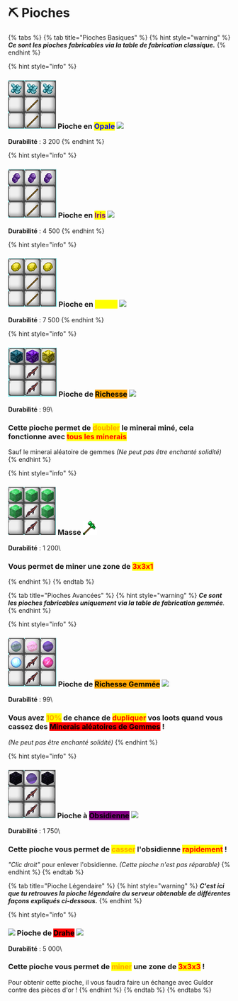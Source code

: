 # ⛏ Pioches

{% tabs %}
{% tab title="Pioches Basiques" %}
{% hint style="warning" %}
_**Ce sont les pioches**_ _**fabricables via la table de fabrication classique.**_
{% endhint %}

{% hint style="info" %}
### ![](<../../.gitbook/assets/image (2) (1).png>)  Pioche en <mark style="color:blue;">Opale</mark> ![](../../.gitbook/assets/opale\_pickaxe.png)

**Durabilité** : 3 200
{% endhint %}

{% hint style="info" %}
### ![](<../../.gitbook/assets/image (77).png>)  Pioche en <mark style="color:purple;">Iris</mark> ![](../../.gitbook/assets/iris\_pickaxe.png)

**Durabilité** : 4 500
{% endhint %}

{% hint style="info" %}
### ![](<../../.gitbook/assets/image (81).png>)  Pioche en <mark style="color:yellow;">Titane</mark> ![](../../.gitbook/assets/titane\_pickaxe.png)

**Durabilité** : 7 500
{% endhint %}

{% hint style="info" %}
### ![](<../../.gitbook/assets/image (32).png>)  Pioche de <mark style="background-color:orange;">Richesse</mark> ![](../../.gitbook/assets/multiplicator\_pickaxe.png)

**Durabilité** : 99\


### Cette pioche permet de <mark style="color:orange;">doubler</mark> le minerai miné, cela fonctionne avec <mark style="color:red;">tous les minerais</mark>

Sauf le minerai aléatoire de gemmes _(Ne peut pas être enchanté solidité)_
{% endhint %}

{% hint style="info" %}
### ![](<../../.gitbook/assets/image (75).png>)  Masse ![](../../.gitbook/assets/drill.png)

**Durabilité** : 1 200\


### Vous permet de miner une zone de <mark style="color:red;">3x3x1</mark>
{% endhint %}
{% endtab %}

{% tab title="Pioches Avancées" %}
{% hint style="warning" %}
_**Ce sont les pioches fabricables uniquement via la table de fabrication gemmée**._
{% endhint %}

{% hint style="info" %}
### ![](<../../.gitbook/assets/image (80).png>)  Pioche de <mark style="background-color:orange;">Richesse Gemmée</mark> ![](../../.gitbook/assets/gem\_pickaxe.png)

**Durabilité** : 99\


### Vous avez <mark style="color:orange;">10%</mark> de chance de <mark style="color:red;">dupliquer</mark> vos loots quand vous cassez des <mark style="background-color:red;">Minerais aléatoires de Gemmes</mark> !

_(Ne peut pas être enchanté solidité)_
{% endhint %}

{% hint style="info" %}
### ![](<../../.gitbook/assets/image (82).png>)  Pioche à <mark style="background-color:purple;">Obsidienne</mark> ![](../../.gitbook/assets/super\_obsidian\_pickaxe.png)

**Durabilité** : 1 750\


### Cette pioche vous permet de <mark style="color:orange;">casser</mark> l'obsidienne <mark style="color:red;">rapidement</mark> !&#x20;

_"Clic droit"_ pour enlever l'obsidienne. _(Cette pioche n'est pas réparable)_
{% endhint %}
{% endtab %}

{% tab title="Pioche Légendaire" %}
{% hint style="warning" %}
_**C'est ici que tu retrouves la pioche légendaire du serveur obtenable de différentes façons expliqués ci-dessous.**_
{% endhint %}

{% hint style="info" %}
### &#x20;  ![](../../.gitbook/assets/background\_guldor.png)  Pioche de <mark style="background-color:red;">Drahe</mark> ![](../../.gitbook/assets/legendary\_pickaxe.png)

**Durabilité** : 5 000\


### Cette pioche vous permet de <mark style="color:orange;">miner</mark> une zone de <mark style="color:red;">3x3x3</mark> !

Pour obtenir cette pioche, il vous faudra faire un échange avec Guldor contre des pièces d'or !
{% endhint %}
{% endtab %}
{% endtabs %}
